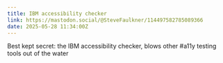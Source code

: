```yaml
---
title: IBM accessibility checker
link: https://mastodon.social/@SteveFaulkner/114497582785089366
date: 2025-05-28 11:34:00Z
---
```

Best kept secret: the IBM accessibility checker, blows other #a11y testing tools out of the water